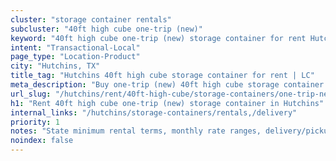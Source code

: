 ```yaml
---
cluster: "storage container rentals"
subcluster: "40ft high cube one-trip (new)"
keyword: "40ft high cube one-trip (new) storage container for rent Hutchins, TX"
intent: "Transactional-Local"
page_type: "Location-Product"
city: "Hutchins, TX"
title_tag: "Hutchins 40ft high cube storage container for rent | LC"
meta_description: "Buy one-trip (new) 40ft high cube storage container rent with local delivery in Hutchins, TX. LC Container — local Since 2003. Request a fast quote today."
url_slug: "/hutchins/rent/40ft-high-cube/storage-containers/one-trip-new"
h1: "Rent 40ft high cube one-trip (new) storage container in Hutchins"
internal_links: "/hutchins/storage-containers/rentals,/delivery"
priority: 1
notes: "State minimum rental terms, monthly rate ranges, delivery/pickup fees, service area."
noindex: false
---
```


<!-- TODO: Add unique city/inventory copy, images, and internal links here. -->
